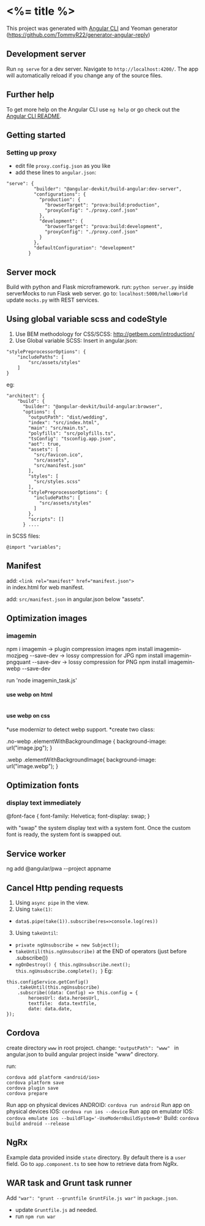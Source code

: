 # <%= title %>

This project was generated with [Angular CLI](https://github.com/angular/angular-cli) and Yeoman generator (https://github.com/TommyR22/generator-angular-reply)

## Development server

Run `ng serve` for a dev server. Navigate to `http://localhost:4200/`. The app will automatically reload if you change any of the source files.


## Further help

To get more help on the Angular CLI use `ng help` or go check out the [Angular CLI README](https://github.com/angular/angular-cli/blob/master/README.md).

## Getting started
### Setting up proxy
* edit file `proxy.config.json` as you like
* add these lines to `angular.json`:
```
"serve": {
          "builder": "@angular-devkit/build-angular:dev-server",
          "configurations": {
            "production": {
              "browserTarget": "prova:build:production",
              "proxyConfig": "./proxy.conf.json"
            },
            "development": {
              "browserTarget": "prova:build:development",
              "proxyConfig": "./proxy.conf.json"
            }
          },
          "defaultConfiguration": "development"
        }
```

## Server mock
Build with python and Flask microframework.
run: `python server.py` inside serverMocks to run Flask web server.
go to: `localhost:5000/helloWorld`
update `mocks.py` with REST services.


## Using global variable scss and codeStyle
1) Use BEM methodology for CSS/SCSS: http://getbem.com/introduction/
2) Use Global variable SCSS:
Insert in angular.json:
```
"stylePreprocessorOptions": {
    "includePaths": [
        "src/assets/styles"
    ]
}
```
eg:  

```
"architect": {
	"build": {
	  "builder": "@angular-devkit/build-angular:browser",
	  "options": {
		"outputPath": "dist/wedding",
		"index": "src/index.html",
		"main": "src/main.ts",
		"polyfills": "src/polyfills.ts",
		"tsConfig": "tsconfig.app.json",
		"aot": true,
		"assets": [
		  "src/favicon.ico",
		  "src/assets",
		  "src/manifest.json"
		],
		"styles": [
		  "src/styles.scss"
		],
		"stylePreprocessorOptions": {
		  "includePaths": [
			"src/assets/styles"
		  ]
		},
		"scripts": []
	  } ....
```

in SCSS files:
```
@import "variables";
```

## Manifest
add: `<link rel="manifest" href="manifest.json">`  
in index.html for web manifest.

add: `src/manifest.json`
in angular.json below "assets".

## Optimization images
### imagemin
npm i imagemin  -> plugin compression images
npm install imagemin-mozjpeg --save-dev -> lossy compression for JPG
npm install imagemin-pngquant --save-dev    -> lossy compression for PNG
npm install imagemin-webp --save-dev

run 'node imagemin_task.js'

#### use webp on html
<picture>
    <source srcset="sample_image.webp" type="image/webp">
    <source srcset="sample_image.jpg" type="image/jpg">
    <img src="sample_image.jpg" alt="">
</picture>

#### use webp on css
*use modernizr to detect webp support.
*create two class:

.no-webp .elementWithBackgroundImage {
  background-image: url("image.jpg");
}

.webp .elementWithBackgroundImage{
  background-image: url("image.webp");
}

## Optimization fonts
### display text immediately
@font-face {
  font-family: Helvetica;
  font-display: swap;
}

with "swap" the system display text with a system font.
Once the custom font is ready, the system font is swapped out.

## Service worker
ng add @angular/pwa --project appname

## Cancel Http pending requests
1) Using `async pipe` in the view.
2) Using `take(1)`:
* `data$.pipe(take(1)).subscribe(res=>console.log(res))`
3) Using `takeUntil`:
* `private ngUnsubscribe = new Subject();`
* `takeUntil(this.ngUnsubscribe)` at the END of operators (just before .subscribe())
* `ngOnDestroy() {
      this.ngUnsubscribe.next();
      this.ngUnsubscribe.complete();
  }`
Eg:
```
this.configService.getConfig()
	.takeUntil(this.ngUnsubscribe)
    .subscribe((data: Config) => this.config = {
        heroesUrl: data.heroesUrl,
        textfile:  data.textfile,
        date: data.date,
});
```

## Cordova
create directory ```www``` in root project.
change:
```"outputPath": "www" ```
in angular.json to build angular project inside "www" directory.

run: 
```
cordova add platform <android/ios>
cordova platform save
cordova plugin save
cordova prepare
```
Run app on physical devices ANDROID: `cordova run android`
Run app on physical devices IOS: `cordova run ios --device`
Run app on emulator IOS: `cordova emulate ios --buildFlag='-UseModernBuildSystem=0'`
Build: `cordova build android --release`

## NgRx
Example data provided inside `state` directory.
By default there is a `user` field.
Go to `app.component.ts` to see how to retrieve data from NgRx.

## WAR task and Grunt task runner
Add `"war": "grunt --gruntfile GruntFile.js war"` in `package.json`.
* update `Gruntfile.js` ad needed.
* run `npm run war`



